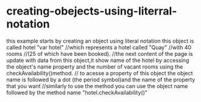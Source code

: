 # creating-obejects-using-literral-notation

this example starts by creating an object using literal notation
this object is called hotel "var hotel"
//which represents a hotel called "Quay"
//with 40 rooms
//(25 of which have been booked).
//the next content of the page is update with data from this object,it show name of the hotel by accessing the object's name property and the number of vacant rooms using the checkAvailability()method.
// to acesse a property of this
object the object name is followed by a dot (the period symbol)and the name of the property that you want
//similarly to use the method you can use the object name followed by the method name "hotel.checkAvailability()"
